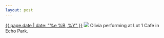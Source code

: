 ```yaml
---
layout: post
---
```


<p>
  <time><a href="/288">{{ page.date | date: "%e %B, %Y" }}</a></time>
  <a href="/288"><img src="{{ site.assets_url }}/288.jpg"/></a>
  <span>Olivia performing at Lot 1 Cafe in Echo Park.</span>
</p>
